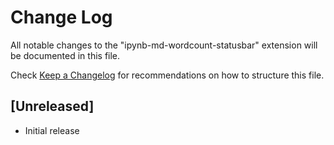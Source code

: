 # Change Log

All notable changes to the "ipynb-md-wordcount-statusbar" extension will be documented in this file.

Check [Keep a Changelog](http://keepachangelog.com/) for recommendations on how to structure this file.

## [Unreleased]

- Initial release